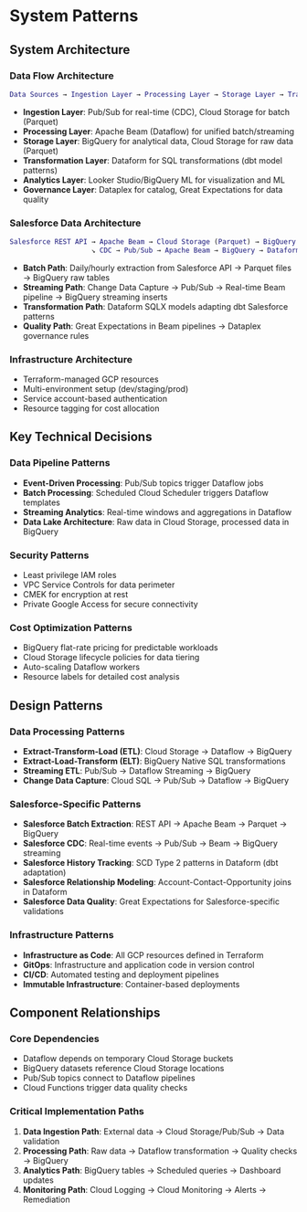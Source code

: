 # System Patterns

## System Architecture

### Data Flow Architecture

```m
Data Sources → Ingestion Layer → Processing Layer → Storage Layer → Transformation Layer → Analytics Layer
```

- **Ingestion Layer**: Pub/Sub for real-time (CDC), Cloud Storage for batch (Parquet)
- **Processing Layer**: Apache Beam (Dataflow) for unified batch/streaming
- **Storage Layer**: BigQuery for analytical data, Cloud Storage for raw data (Parquet)
- **Transformation Layer**: Dataform for SQL transformations (dbt model patterns)
- **Analytics Layer**: Looker Studio/BigQuery ML for visualization and ML
- **Governance Layer**: Dataplex for catalog, Great Expectations for data quality

### Salesforce Data Architecture

```m
Salesforce REST API → Apache Beam → Cloud Storage (Parquet) → BigQuery → Dataform → Analytics
                    ↘ CDC → Pub/Sub → Apache Beam → BigQuery → Dataform → Analytics
```

- **Batch Path**: Daily/hourly extraction from Salesforce API → Parquet files → BigQuery raw tables
- **Streaming Path**: Change Data Capture → Pub/Sub → Real-time Beam pipeline → BigQuery streaming inserts
- **Transformation Path**: Dataform SQLX models adapting dbt Salesforce patterns
- **Quality Path**: Great Expectations in Beam pipelines → Dataplex governance rules

### Infrastructure Architecture

- Terraform-managed GCP resources
- Multi-environment setup (dev/staging/prod)
- Service account-based authentication
- Resource tagging for cost allocation

## Key Technical Decisions

### Data Pipeline Patterns

- **Event-Driven Processing**: Pub/Sub topics trigger Dataflow jobs
- **Batch Processing**: Scheduled Cloud Scheduler triggers Dataflow templates
- **Streaming Analytics**: Real-time windows and aggregations in Dataflow
- **Data Lake Architecture**: Raw data in Cloud Storage, processed data in BigQuery

### Security Patterns

- Least privilege IAM roles
- VPC Service Controls for data perimeter
- CMEK for encryption at rest
- Private Google Access for secure connectivity

### Cost Optimization Patterns

- BigQuery flat-rate pricing for predictable workloads
- Cloud Storage lifecycle policies for data tiering
- Auto-scaling Dataflow workers
- Resource labels for detailed cost analysis

## Design Patterns

### Data Processing Patterns

- **Extract-Transform-Load (ETL)**: Cloud Storage → Dataflow → BigQuery
- **Extract-Load-Transform (ELT)**: BigQuery Native SQL transformations
- **Streaming ETL**: Pub/Sub → Dataflow Streaming → BigQuery
- **Change Data Capture**: Cloud SQL → Pub/Sub → Dataflow → BigQuery

### Salesforce-Specific Patterns

- **Salesforce Batch Extraction**: REST API → Apache Beam → Parquet → BigQuery
- **Salesforce CDC**: Real-time events → Pub/Sub → Beam → BigQuery streaming
- **Salesforce History Tracking**: SCD Type 2 patterns in Dataform (dbt adaptation)
- **Salesforce Relationship Modeling**: Account-Contact-Opportunity joins in Dataform
- **Salesforce Data Quality**: Great Expectations for Salesforce-specific validations

### Infrastructure Patterns

- **Infrastructure as Code**: All GCP resources defined in Terraform
- **GitOps**: Infrastructure and application code in version control
- **CI/CD**: Automated testing and deployment pipelines
- **Immutable Infrastructure**: Container-based deployments

## Component Relationships

### Core Dependencies

- Dataflow depends on temporary Cloud Storage buckets
- BigQuery datasets reference Cloud Storage locations
- Pub/Sub topics connect to Dataflow pipelines
- Cloud Functions trigger data quality checks

### Critical Implementation Paths

1. **Data Ingestion Path**: External data → Cloud Storage/Pub/Sub → Data validation
2. **Processing Path**: Raw data → Dataflow transformation → Quality checks → BigQuery
3. **Analytics Path**: BigQuery tables → Scheduled queries → Dashboard updates
4. **Monitoring Path**: Cloud Logging → Cloud Monitoring → Alerts → Remediation

